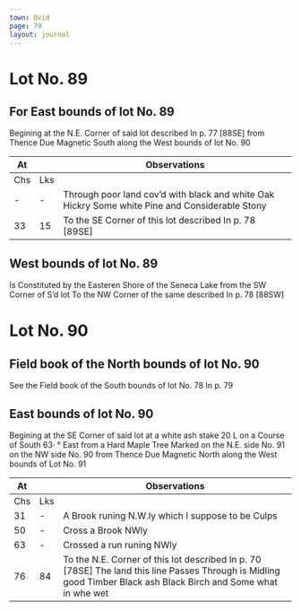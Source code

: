 ```yaml
---
town: Ovid
page: 79
layout: journal
---
```


# Lot No. 89

## For East bounds of lot No. 89
Begining at the N.E. Corner of said lot described In p. 77 [88SE] from Thence Due Magnetic South along the West bounds of lot No. 90

| At |    | Observations |
| -- | -- | ------------ |
| Chs | Lks | |
| - | - | Through poor land cov’d with black and white Oak Hickry Some white Pine and Considerable Stony |
33 | 15 | To the SE Corner of this lot described In p. 78 [89SE]

## West bounds of lot No. 89
Is Constituted by the Easteren Shore of the Seneca Lake from the SW Corner of S’d lot To the NW Corner of the same described In p. 78 [88SW]

# Lot No. 90

## Field book of the North bounds of lot No. 90 
See the Field book of the South bounds of lot No. 78 In p. 79

## East bounds of lot No. 90
Begining at the SE Corner of said lot at a white ash stake 20 L on a Course of South 63· ° East from a Hard Maple Tree Marked on the N.E. side No. 91 on the NW side No. 90 from Thence Due Magnetic North along the West bounds of Lot No. 91

| At |    | Observations |
| -- | -- | ------------ |
| Chs | Lks | |
31 | - | A Brook runing N.W.ly which I suppose to be Culps
50 | - | Cross a Brook NWly 
63 | - | Crossed a run runing NWly
76 | 84 | To the N.E. Corner of this lot described In p. 70 [78SE] The land this line Passes Through is Midling good Timber Black ash Black Birch and Some what in whe wet

